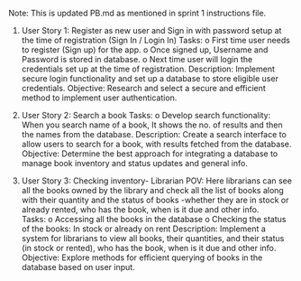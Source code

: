 Note: This is updated PB.md as mentioned in sprint 1 instructions file.

1.	User Story 1: Register as new user and Sign in with password setup at the time of registration (Sign In / Login In)
Tasks: 
o	First time user needs to register (Sign up) for the app. 
o	Once signed up, Username and Password is stored in database. 
o	Next time user will login the credentials set up at the time of registration. 
Description: Implement secure login functionality and set up a database to store eligible user credentials.
Objective: Research and select a secure and efficient method to implement user authentication.

2.	User Story 2: Search a book
Tasks:
o	Develop search functionality: When you search name of a book, It shows the no. of results and then the names from the database. 
Description: Create a search interface to allow users to search for a book, with results fetched from the database.
Objective: Determine the best approach for integrating a database to manage book inventory and status updates and general info.


3.	User Story 3: Checking inventory- Librarian POV: Here librarians can see all the books owned by the library and check all the list of books along with their quantity and the status of books -whether they are in stock or already rented, who has the book, when is it due and other info.  
Tasks:
o	Accessing all the books in the database
o	Checking the status of the books: In stock or already on rent
Description: Implement a system for librarians to view all books, their quantities, and their status (in stock or rented), who has the book, when is it due and other info.  
Objective: Explore methods for efficient querying of books in the database based on user input.


